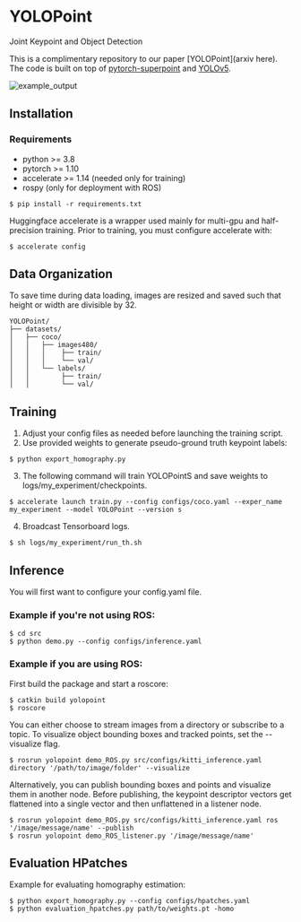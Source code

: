 # YOLOPoint
Joint Keypoint and Object Detection

This is a complimentary repository to our paper [YOLOPoint](arxiv here).
The code is built on top of [pytorch-superpoint](https://github.com/eric-yyjau/pytorch-superpoint) and [YOLOv5](https://github.com/ultralytics/yolov5).

![example_output](figures/0011.gif "Removing keypoints on dynamic objects")

## Installation
### Requirements
- python >= 3.8
- pytorch >= 1.10
- accelerate >= 1.14 (needed only for training)
- rospy (only for deployment with ROS)

```
$ pip install -r requirements.txt
```
Huggingface accelerate is a wrapper used mainly for multi-gpu and half-precision training.
Prior to training, you must configure accelerate with:
```
$ accelerate config
```

## Data Organization
To save time during data loading, images are resized and saved such that height or width are divisible by 32.
```
YOLOPoint/
├── datasets/
│   ├── coco/
│   │   ├── images480/
│   │   │    ├── train/
│   │   │    └── val/
│   │   └── labels/
│   │        ├── train/
│   │        └── val/
```
## Training
1. Adjust your config files as needed before launching the training script.
2. Use provided weights to generate pseudo-ground truth keypoint labels:
```
$ python export_homography.py
```
3. The following command will train YOLOPointS and save weights to logs/my_experiment/checkpoints.
```
$ accelerate launch train.py --config configs/coco.yaml --exper_name my_experiment --model YOLOPoint --version s
```
4. Broadcast Tensorboard logs.
```
$ sh logs/my_experiment/run_th.sh
```

## Inference
You will first want to configure your config.yaml file.
### Example if you're not using ROS:
```
$ cd src
$ python demo.py --config configs/inference.yaml
```

### Example if you are using ROS:
First build the package and start a roscore:
```
$ catkin build yolopoint
$ roscore
```
You can either choose to stream images from a directory or subscribe to a topic.
To visualize object bounding boxes and tracked points, set the --visualize flag.
```
$ rosrun yolopoint demo_ROS.py src/configs/kitti_inference.yaml directory '/path/to/image/folder' --visualize
```
Alternatively, you can publish bounding boxes and points and visualize them in another node.
Before publishing, the keypoint descriptor vectors get flattened into a single vector and then unflattened in a listener node.
```
$ rosrun yolopoint demo_ROS.py src/configs/kitti_inference.yaml ros '/image/message/name' --publish
$ rosrun yolopoint demo_ROS_listener.py '/image/message/name'
```

## Evaluation HPatches
Example for evaluating homography estimation:
```
$ python export_homography.py --config configs/hpatches.yaml
$ python evaluation_hpatches.py path/to/weights.pt -homo
```